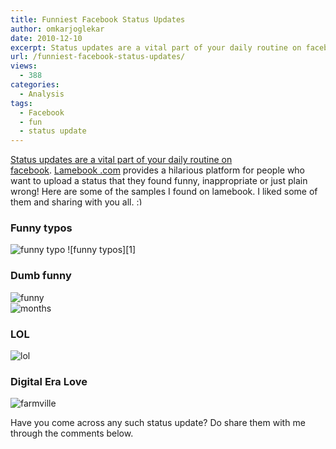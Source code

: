 ```yaml
---
title: Funniest Facebook Status Updates
author: omkarjoglekar
date: 2010-12-10
excerpt: Status updates are a vital part of your daily routine on facebook.I liked some of the status updates and I am sharing with you all. :)
url: /funniest-facebook-status-updates/
views:
  - 388
categories:
  - Analysis
tags:
  - Facebook
  - fun
  - status update
---
```

<a href="http://fbknol.com/share-interesting-status-updates-on-facebook-status-shuffle/" onclick="_gaq.push(['_trackEvent', 'outbound-article', 'http://fbknol.com/share-interesting-status-updates-on-facebook-status-shuffle/', 'Status updates are a vital part of your daily routine on facebook']);" >Status updates are a vital part of your daily routine on facebook</a>. <a href="http://lamebook.com" onclick="_gaq.push(['_trackEvent', 'outbound-article', 'http://lamebook.com', 'Lamebook .com']);" >Lamebook .com</a> provides a hilarious platform for people who want to upload a status that they found funny, inappropriate or just plain wrong! Here are some of the samples I found on lamebook. I liked some of them and sharing with you all. <img src="http://devilsworkshop.org/wp-includes/images/smilies/simple-smile.png" alt=":)" class="wp-smiley" style="height: 1em; max-height: 1em;" />

### Funny typos  
<img class="wp-image-51476" src="http://www.lamebook.com/wp-content/uploads/2010/12/kc1.png" alt="funny typo" />  
![funny typos][1]

### Dumb funny

![funny][2]  
![months][3]

### LOL  
![lol][4]

### Digital Era Love  
![farmville][5]

Have you come across any such status update? Do share them with me through the comments below.

 [1]: http://www.lamebook.com/wp-content/uploads/2010/10/thewritestuff1.png
 [2]: http://www.lamebook.com/wp-content/uploads/2010/11/right1.png
 [3]: http://www.lamebook.com/wp-content/uploads/2010/11/sharpshootin3.png
 [4]: http://main.makeuseoflimited.netdna-cdn.com/tech-fun/wp-content/uploads/2010/11/lol.jpg
 [5]: http://www.lamebook.com/wp-content/uploads/2010/11/eralove1.png
